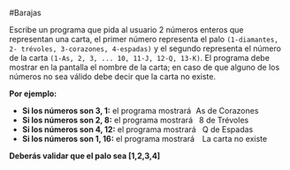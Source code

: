 #Barajas

Escribe un programa que pida al usuario 2 números enteros que representan una carta, el primer número representa el palo `(1-diamantes, 2- trévoles, 3-corazones, 4-espadas)` y el segundo representa el número de la carta `(1-As, 2, 3, ... 10, 11-J, 12-Q, 13-K)`. El programa debe mostrar en la pantalla el nombre de la carta; en caso de que alguno de los números no sea válido debe decir que la carta no existe. 

**Por ejemplo:**

- **Si los números son 3, 1:** el programa mostrará   As de Corazones
- **Si los números son 2, 8:** el programa mostrará    8 de Trévoles
- **Si los números son 4, 12:** el programa mostrará    Q de Espadas
- **Si los números son 1, 16:** el programa mostrará     La carta no existe

**Deberás validar que el palo sea [1,2,3,4]**
